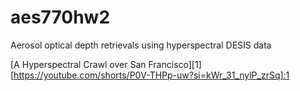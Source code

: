 # aes770hw2
Aerosol optical depth retrievals using hyperspectral DESIS data

[A Hyperspectral Crawl over San Francisco][1]
[https://youtube.com/shorts/P0V-THPp-uw?si=kWr_31_nylP_zrSq]:1
